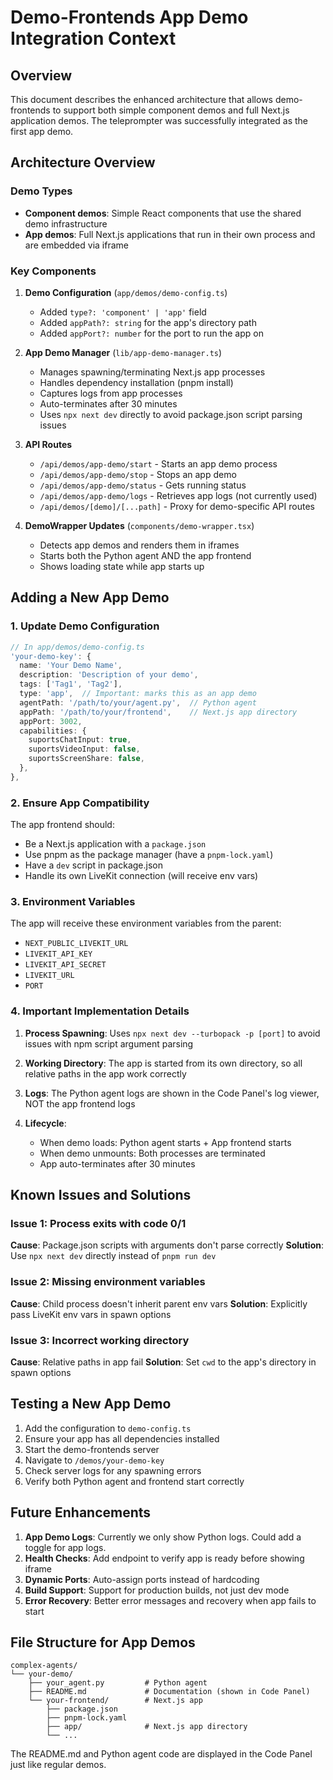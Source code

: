 # Demo-Frontends App Demo Integration Context

## Overview
This document describes the enhanced architecture that allows demo-frontends to support both simple component demos and full Next.js application demos. The teleprompter was successfully integrated as the first app demo.

## Architecture Overview

### Demo Types
- **Component demos**: Simple React components that use the shared demo infrastructure
- **App demos**: Full Next.js applications that run in their own process and are embedded via iframe

### Key Components

1. **Demo Configuration** (`app/demos/demo-config.ts`)
   - Added `type?: 'component' | 'app'` field
   - Added `appPath?: string` for the app's directory path
   - Added `appPort?: number` for the port to run the app on

2. **App Demo Manager** (`lib/app-demo-manager.ts`)
   - Manages spawning/terminating Next.js app processes
   - Handles dependency installation (pnpm install)
   - Captures logs from app processes
   - Auto-terminates after 30 minutes
   - Uses `npx next dev` directly to avoid package.json script parsing issues

3. **API Routes**
   - `/api/demos/app-demo/start` - Starts an app demo process
   - `/api/demos/app-demo/stop` - Stops an app demo
   - `/api/demos/app-demo/status` - Gets running status
   - `/api/demos/app-demo/logs` - Retrieves app logs (not currently used)
   - `/api/demos/[demo]/[...path]` - Proxy for demo-specific API routes

4. **DemoWrapper Updates** (`components/demo-wrapper.tsx`)
   - Detects app demos and renders them in iframes
   - Starts both the Python agent AND the app frontend
   - Shows loading state while app starts up

## Adding a New App Demo

### 1. Update Demo Configuration

```typescript
// In app/demos/demo-config.ts
'your-demo-key': {
  name: 'Your Demo Name',
  description: 'Description of your demo',
  tags: ['Tag1', 'Tag2'],
  type: 'app',  // Important: marks this as an app demo
  agentPath: '/path/to/your/agent.py',  // Python agent
  appPath: '/path/to/your/frontend',    // Next.js app directory
  appPort: 3002,
  capabilities: {
    suportsChatInput: true,
    suportsVideoInput: false,
    suportsScreenShare: false,
  },
},
```

### 2. Ensure App Compatibility

The app frontend should:
- Be a Next.js application with a `package.json`
- Use pnpm as the package manager (have a `pnpm-lock.yaml`)
- Have a `dev` script in package.json
- Handle its own LiveKit connection (will receive env vars)

### 3. Environment Variables

The app will receive these environment variables from the parent:
- `NEXT_PUBLIC_LIVEKIT_URL`
- `LIVEKIT_API_KEY`
- `LIVEKIT_API_SECRET`
- `LIVEKIT_URL`
- `PORT`

### 4. Important Implementation Details

1. **Process Spawning**: Uses `npx next dev --turbopack -p [port]` to avoid issues with npm script argument parsing

2. **Working Directory**: The app is started from its own directory, so all relative paths in the app work correctly

3. **Logs**: The Python agent logs are shown in the Code Panel's log viewer, NOT the app frontend logs

4. **Lifecycle**:
   - When demo loads: Python agent starts + App frontend starts
   - When demo unmounts: Both processes are terminated
   - App auto-terminates after 30 minutes

## Known Issues and Solutions

### Issue 1: Process exits with code 0/1
**Cause**: Package.json scripts with arguments don't parse correctly
**Solution**: Use `npx next dev` directly instead of `pnpm run dev`

### Issue 2: Missing environment variables
**Cause**: Child process doesn't inherit parent env vars
**Solution**: Explicitly pass LiveKit env vars in spawn options

### Issue 3: Incorrect working directory
**Cause**: Relative paths in app fail
**Solution**: Set `cwd` to the app's directory in spawn options

## Testing a New App Demo

1. Add the configuration to `demo-config.ts`
2. Ensure your app has all dependencies installed
3. Start the demo-frontends server
4. Navigate to `/demos/your-demo-key`
5. Check server logs for any spawning errors
6. Verify both Python agent and frontend start correctly

## Future Enhancements

1. **App Demo Logs**: Currently we only show Python logs. Could add a toggle for app logs.
2. **Health Checks**: Add endpoint to verify app is ready before showing iframe
3. **Dynamic Ports**: Auto-assign ports instead of hardcoding
4. **Build Support**: Support for production builds, not just dev mode
5. **Error Recovery**: Better error messages and recovery when app fails to start

## File Structure for App Demos

```
complex-agents/
└── your-demo/
    ├── your_agent.py         # Python agent
    ├── README.md             # Documentation (shown in Code Panel)
    └── your-frontend/        # Next.js app
        ├── package.json
        ├── pnpm-lock.yaml
        ├── app/              # Next.js app directory
        └── ...
```

The README.md and Python agent code are displayed in the Code Panel just like regular demos.